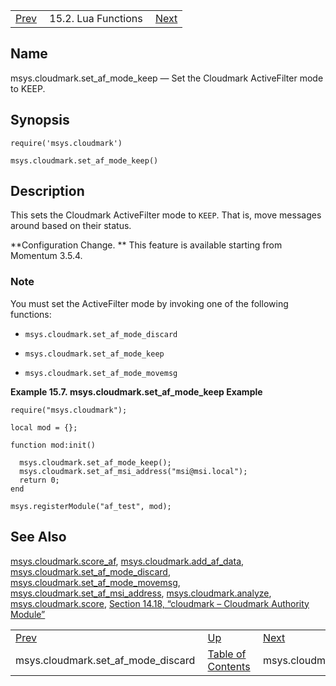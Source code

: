 |     |     |     |
| --- | --- | --- |
| [Prev](lua.ref.msys.cloudmark.set_af_mode_discard)  | 15.2. Lua Functions |  [Next](lua.ref.msys.cloudmark.set_af_mode_movemsg.php) |

<a name="lua.ref.msys.cloudmark.set_af_mode_keep"></a>
## Name

msys.cloudmark.set_af_mode_keep — Set the Cloudmark ActiveFilter mode to KEEP.

<a name="idp23555904"></a>
## Synopsis

`require('msys.cloudmark')`

`msys.cloudmark.set_af_mode_keep()`

<a name="idp23558608"></a>
## Description

This sets the Cloudmark ActiveFilter mode to `KEEP`. That is, move messages around based on their status.

**Configuration Change. ** This feature is available starting from Momentum 3.5.4.

### Note

You must set the ActiveFilter mode by invoking one of the following functions:

*   `msys.cloudmark.set_af_mode_discard`

*   `msys.cloudmark.set_af_mode_keep`

*   `msys.cloudmark.set_af_mode_movemsg`

<a name="lua.ref.msys.cloudmark.set_af_mode_keep.example"></a>

**Example 15.7. msys.cloudmark.set_af_mode_keep Example**

```
require("msys.cloudmark");

local mod = {};

function mod:init()

  msys.cloudmark.set_af_mode_keep();
  msys.cloudmark.set_af_msi_address("msi@msi.local");
  return 0;
end

msys.registerModule("af_test", mod);
```

<a name="idp23570704"></a>
## See Also

[msys.cloudmark.score_af](lua.ref.msys.cloudmark.score_af "msys.cloudmark.score_af"), [msys.cloudmark.add_af_data](lua.ref.msys.cloudmark.add_af_data.php "msys.cloudmark.add_af_data"), [msys.cloudmark.set_af_mode_discard](lua.ref.msys.cloudmark.set_af_mode_discard.php "msys.cloudmark.set_af_mode_discard"), [msys.cloudmark.set_af_mode_movemsg](lua.ref.msys.cloudmark.set_af_mode_movemsg.php "msys.cloudmark.set_af_mode_movemsg"), [msys.cloudmark.set_af_msi_address](lua.ref.msys.cloudmark.set_af_msi_address.php "msys.cloudmark.set_af_msi_address"), [msys.cloudmark.analyze](lua.ref.msys.cloudmark.analyze.php "msys.cloudmark.analyze"), [msys.cloudmark.score](lua.ref.msys.cloudmark.score.php "msys.cloudmark.score"), [Section 14.18, “cloudmark – Cloudmark Authority Module”](modules.cloudmark.php "14.18. cloudmark – Cloudmark Authority Module")

|     |     |     |
| --- | --- | --- |
| [Prev](lua.ref.msys.cloudmark.set_af_mode_discard)  | [Up](lua.function.details.php) |  [Next](lua.ref.msys.cloudmark.set_af_mode_movemsg.php) |
| msys.cloudmark.set_af_mode_discard  | [Table of Contents](index) |  msys.cloudmark.set_af_mode_movemsg |
